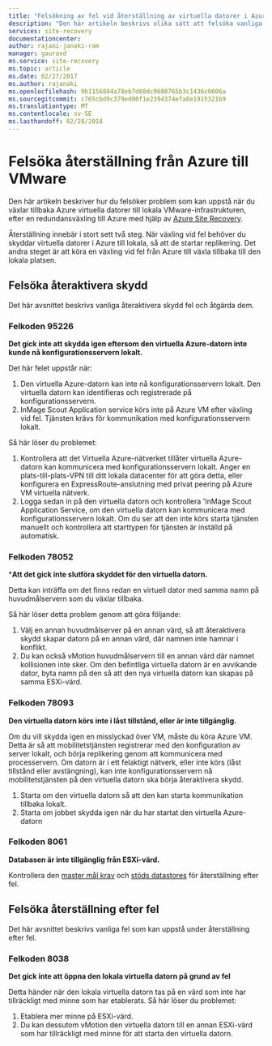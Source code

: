 ```yaml
---
title: "Felsökning av fel vid återställning av virtuella datorer i Azure till lokala VMware med Azure Site Recovery | Microsoft Docs"
description: "Den här artikeln beskrivs olika sätt att felsöka vanliga återställning och återaktivera skydd vid återställning till VMware från Azure med Azure Site Recovery."
services: site-recovery
documentationcenter: 
author: rajani-janaki-ram
manager: gauravd
ms.service: site-recovery
ms.topic: article
ms.date: 02/27/2017
ms.author: rajanaki
ms.openlocfilehash: 9b1156884a78eb7d68dc9680765b3c1436c0606a
ms.sourcegitcommit: c765cbd9c379ed00f1e2394374efa8e1915321b9
ms.translationtype: MT
ms.contentlocale: sv-SE
ms.lasthandoff: 02/28/2018
---
```

# <a name="troubleshoot-failback-from-azure-to-vmware"></a>Felsöka återställning från Azure till VMware

Den här artikeln beskriver hur du felsöker problem som kan uppstå när du växlar tillbaka Azure virtuella datorer till lokala VMware-infrastrukturen, efter en redundansväxling till Azure med hjälp av [Azure Site Recovery](site-recovery-overview.md).

Återställning innebär i stort sett två steg. När växling vid fel behöver du skyddar virtuella datorer i Azure till lokala, så att de startar replikering. Det andra steget är att köra en växling vid fel från Azure till växla tillbaka till den lokala platsen. 

## <a name="troubleshoot-reprotection-errors"></a>Felsöka återaktivera skydd

Det här avsnittet beskrivs vanliga återaktivera skydd fel och åtgärda dem.

### <a name="error-code-95226"></a>Felkoden 95226

**Det gick inte att skydda igen eftersom den virtuella Azure-datorn inte kunde nå konfigurationsservern lokalt.**

Det här felet uppstår när:

1. Den virtuella Azure-datorn kan inte nå konfigurationsservern lokalt. Den virtuella datorn kan identifieras och registrerade på konfigurationsservern. 
2. InMage Scout Application service körs inte på Azure VM efter växling vid fel. Tjänsten krävs för kommunikation med konfigurationsservern lokalt.

Så här löser du problemet:

1. Kontrollera att det Virtuella Azure-nätverket tillåter virtuella Azure-datorn kan kommunicera med konfigurationsservern lokalt. Anger en plats-till-plats-VPN till ditt lokala datacenter för att göra detta, eller konfigurera en ExpressRoute-anslutning med privat peering på Azure VM virtuella nätverk. 
2. Logga sedan in på den virtuella datorn och kontrollera 'InMage Scout Application Service, om den virtuella datorn kan kommunicera med konfigurationsservern lokalt. Om du ser att den inte körs starta tjänsten manuellt och kontrollera att starttypen för tjänsten är inställd på automatisk.

### <a name="error-code-78052"></a>Felkoden 78052

***Att det gick inte slutföra skyddet för den virtuella datorn.**

Detta kan inträffa om det finns redan en virtuell dator med samma namn på huvudmålservern som du växlar tillbaka.

Så här löser detta problem genom att göra följande:
1. Välj en annan huvudmålserver på en annan värd, så att återaktivera skydd skapar datorn på en annan värd, där namnen inte hamnar i konflikt. 
2. Du kan också vMotion huvudmålservern till en annan värd där namnet kollisionen inte sker. Om den befintliga virtuella datorn är en avvikande dator, byta namn på den så att den nya virtuella datorn kan skapas på samma ESXi-värd.

### <a name="error-code-78093"></a>Felkoden 78093

**Den virtuella datorn körs inte i låst tillstånd, eller är inte tillgänglig.**

Om du vill skydda igen en misslyckad över VM, måste du köra Azure VM. Detta är så att mobilitetstjänsten registrerar med den konfiguration av server lokalt, och börja replikering genom att kommunicera med processervern. Om datorn är i ett felaktigt nätverk, eller inte körs (låst tillstånd eller avstängning), kan inte konfigurationsservern nå mobilitetstjänsten på den virtuella datorn ska börja återaktivera skydd. 

1. Starta om den virtuella datorn så att den kan starta kommunikation tillbaka lokalt.
2. Starta om jobbet skydda igen när du har startat den virtuella Azure-datorn

### <a name="error-code-8061"></a>Felkoden 8061

**Databasen är inte tillgänglig från ESXi-värd.**

Kontrollera den [master mål krav](site-recovery-how-to-reprotect.md#common-things-to-check-after-completing-installation-of-the-master-target-server) och [stöds datastores](site-recovery-how-to-reprotect.md#what-datastore-types-are-supported-on-the-on-premises-esxi-host-during-failback) för återställning efter fel.


## <a name="troubleshoot-failback-errors"></a>Felsöka återställning efter fel

Det här avsnittet beskrivs vanliga fel som kan uppstå under återställning efter fel.

### <a name="error-code-8038"></a>Felkoden 8038

**Det gick inte att öppna den lokala virtuella datorn på grund av fel**

Detta händer när den lokala virtuella datorn tas på en värd som inte har tillräckligt med minne som har etablerats. Så här löser du problemet:

1. Etablera mer minne på ESXi-värd.
2. Du kan dessutom vMotion den virtuella datorn till en annan ESXi-värd som har tillräckligt med minne för att starta den virtuella datorn.
